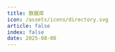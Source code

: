 ```yaml
---
title: 数据库
icon: /assets/icons/directory.svg
article: false
index: false
date: 2025-08-08
---
```


<Catalog />

